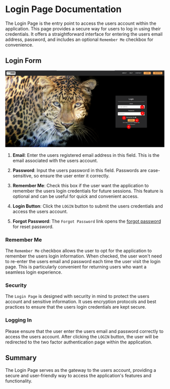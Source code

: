 # Login Page Documentation

The Login Page is the entry point to access the users account within the application. This page provides a secure way for users to log in using their credentials. It offers a straightforward interface for entering the users email address, password, and includes an optional `Remember Me` checkbox for convenience.

## Login Form

![Login Form](./img/login-page-1.png)

1. **Email**: Enter the users registered email address in this field. This is the email associated with the users account.

2. **Password**: Input the users password in this field. Passwords are case-sensitive, so ensure the user enter it correctly.

3. **Remember Me**: Check this box if the user want the application to remember the users login credentials for future sessions. This feature is optional and can be useful for quick and convenient access.

4. **Login Button**: Click the `LOGIN` button to submit the users credentials and access the users account.

5. **Forgot Password**: The `Forgot Password` link opens the [forgot password](forgot-password.md) for reset password.
### Remember Me

The `Remember Me` checkbox allows the user to opt for the application to remember the users login information. When checked, the user won't need to re-enter the users email and password each time the user visit the login page. This is particularly convenient for returning users who want a seamless login experience.

### Security

The `Login Page` is designed with security in mind to protect the users account and sensitive information. It uses encryption protocols and best practices to ensure that the users login credentials are kept secure.


### Logging In

Please ensure that the user enter the users email and password correctly to access the users account. After clicking the `LOGIN` button, the user will be redirected to the two factor authentication page within the application.

## Summary
The Login Page serves as the gateway to the users account, providing a secure and user-friendly way to access the application's features and functionality.
